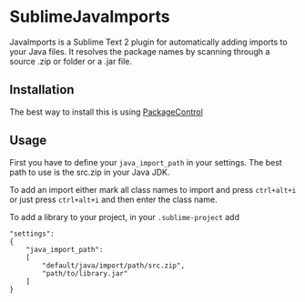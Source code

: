 SublimeJavaImports
==================

JavaImports is a Sublime Text 2 plugin for automatically adding imports to your Java files. It resolves the package names by scanning through a source .zip or folder or a .jar file.

Installation
------------

The best way to install this is using [PackageControl](https://sublime.wbond.net)

Usage
-----

First you have to define your `java_import_path` in your settings. The best path to use is the src.zip in your Java JDK.

To add an import either mark all class names to import and press `ctrl+alt+i` or just press `ctrl+alt+i` and then enter the class name.

To add a library to your project, in your `.sublime-project` add
<pre><code>"settings":
{
    "java_import_path":
    [
        "default/java/import/path/src.zip",
        "path/to/library.jar"
    ]
}
</code></pre>